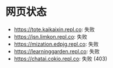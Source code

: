 # 网页状态
- https://tote.kaikaixin.repl.co: 失败
- https://jsn.limkon.repl.co: 失败
- https://mization.edpjg.repl.co: 失败
- https://learninggarden.repl.co: 失败
- https://chatai.cokio.repl.co: 失败 (403)
